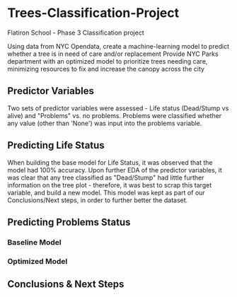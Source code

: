 # Trees-Classification-Project
Flatiron School - Phase 3 Classification project

Using data from NYC Opendata, create a machine-learning model to predict whether a tree is in need of care and/or replacement
Provide NYC Parks department with an optimized model to prioritize trees needing care, minimizing resources to fix and increase the canopy across the city


## Predictor Variables
Two sets of predictor variables were assessed - Life status (Dead/Stump vs alive) and "Problems" vs. no problems. Problems were classified whether any value (other than 'None') was input into the problems variable. 

## Predicting Life Status
When building the base model for Life Status, it was observed that the model had 100% accuracy. Upon further EDA of the predictor variables, it was clear that any tree classified as "Dead/Stump" had little further information on the tree plot - therefore, it was best to scrap this target variable, and build a new model. This model was kept as part of our Conclusions/Next steps, in order to further better the dataset.

## Predicting Problems Status

### Baseline Model

### Optimized Model

## Conclusions & Next Steps
